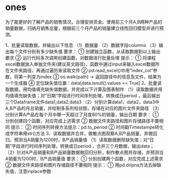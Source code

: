 # ones
为了能更好的了解产品的销售情况，合理安排资金。使用前三个月A,B两种产品的销量数据，归纳月销售总量，根据前三个月产品的销量建立线性回归模型并进行预测。

1、批量读取数据，并输出以下信息 （1）数据量 （2）数据字段columns （3）输出每个文件分别有多少缺失值 要求： ① 创建独立函数，从读取数据到以上输出要求 ② 运行代码多次调用创建函数，对数据进行批量处理 提示： ① 将课程excel数据放入单独文件夹(建议英文路径)，函数中通过input来输入excel数据所在文件夹路径，再通过遍历来读取文件 ② pd.read_excel()中用“index_col”参数，将第一列变为index ③ os.walk(path) → 返回路径中的信息及文件，结果为一个生成器 ④ 定位缺失值位置：data[data.isnull().values == True]
2、批量读取数据，用均值填充缺失值数据，并完成以下计算及图表制作 （1）读取数据并用均值填充缺失值；对“日期”字段进行时间序列处理，转换成日period ，最后输出三个Dataframe文件data1,data2,data3 （2）分别计算data1，data2，data3中A,B产品的月总销量，并绘制多系列柱状图，存储在对应的图片文件夹路径 （3）分别计算A产品在每个月中哪一天超过了月度80%的销量，输出日期 要求： ① 分别创建四个函数，对应完成上述需求 ② 数据文件夹路径和图片存储路径不要相同 提示： ② 时间序列转换方法提示：pd.to_period ② 时间戳Timestampe转化成字符串用str()方法
3、读取数据并合并，做散点图观察A,B产品销量，并做回归，预测当A销量为1200时，B产品销量值 （1）读取数据删除缺失值；对“日期”字段进行时间序列处理，转换成日period ，合并三个月数据，输出data； （2）针对A产品销量和B产品销量数据做回归分析，制作散点图并存储，并预测当A销量为1200时，B产品销量值 要求： ① 分别创建两个函数，对应完成上述需求 ② 数据文件夹路径和图片存储路径不要相同 提示： ① 用pd.dripna方法去掉缺失值，注意inplace参数
